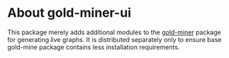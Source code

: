 # About gold-miner-ui

This package merely adds additional modules to the [gold-miner] package
for generating live graphs.  It is distributed separately only to
ensure base gold-mine package contains less installation requirements.

[gold-miner]: https://github.com/hardaker/gold-miner
